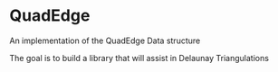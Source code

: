 # QuadEdge
An implementation of the QuadEdge Data structure 

The goal is to build a library that will assist in Delaunay Triangulations
